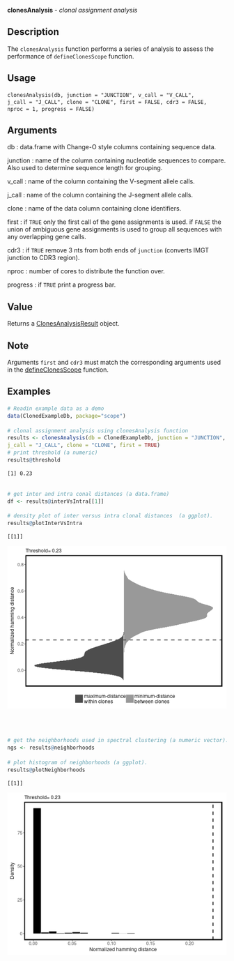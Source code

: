 **clonesAnalysis** - *clonal assignment analysis*

Description
--------------------

The `clonesAnalysis` function performs a series of analysis to assess the performance of
`defineClonesScope` function.


Usage
--------------------
```
clonesAnalysis(db, junction = "JUNCTION", v_call = "V_CALL",
j_call = "J_CALL", clone = "CLONE", first = FALSE, cdr3 = FALSE,
nproc = 1, progress = FALSE)
```

Arguments
-------------------

db
:   data.frame with Change-O style columns containing sequence data.

junction
:   name of the column containing nucleotide sequences to compare.
Also used to determine sequence length for grouping.

v_call
:   name of the column containing the V-segment allele calls.

j_call
:   name of the column containing the J-segment allele calls.

clone
:   name of the data column containing clone identifiers.

first
:   if `TRUE` only the first call of the gene assignments
is used. if `FALSE` the union of ambiguous gene
assignments is used to group all sequences with any
overlapping gene calls.

cdr3
:   if `TRUE` remove 3 nts from both ends of `junction`
(converts IMGT junction to CDR3 region).

nproc
:   number of cores to distribute the function over.

progress
:   if `TRUE` print a progress bar.




Value
-------------------

Returns a [ClonesAnalysisResult](ClonesAnalysisResult-class.md) object.


Note
-------------------

Arguments `first` and `cdr3` must match the corresponding arguments
used in the [defineClonesScope](defineClonesScope.md) function.



Examples
-------------------

```R
# Readin example data as a demo
data(ClonedExampleDb, package="scope")

# clonal assignment analysis using clonesAnalysis function
results <- clonesAnalysis(db = ClonedExampleDb, junction = "JUNCTION", v_call = "V_CALL",
j_call = "J_CALL", clone = "CLONE", first = TRUE)
# print threshold (a numeric)
results@threshold

```


```
[1] 0.23

```


```R

# get inter and intra conal distances (a data.frame)
df <- results@interVsIntra[[1]]

# density plot of inter versus intra clonal distances  (a ggplot).
results@plotInterVsIntra

```


```
[[1]]

```

![5](clonesAnalysis-5.png)

```


```


```R

# get the neighborhoods used in spectral clustering (a numeric vector).
ngs <- results@neighborhoods

# plot histogram of neighborhoods (a ggplot).
results@plotNeighborhoods
```


```
[[1]]

```

![9](clonesAnalysis-9.png)

```


```





